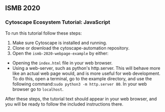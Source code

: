 ## ISMB 2020

### Cytoscape Ecosystem Tutorial: JavaScript

To run this tutorial follow these steps:

1. Make sure Cytoscape is installed and running.
2. Clone or download the cytoscape-automation repository.
3. Open the `ismb-2020-webpage-example` by either:
  - Opening the `index.html` file in your web browser.
  - Using a web-server, such as python's http.server. This will behave more like an actual web page would, and is more useful for web development. To do this, open a terminal, go to the example directory, and use the following command:`sudo python3 -m http.server 80`. In your web browser go to `localhost`. 

After these steps, the tutorial text should appear in your web browser, and you will be ready to follow the included instructions there.

